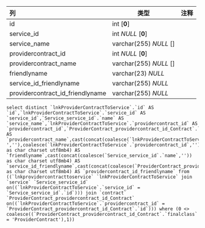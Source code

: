 | 列                               | 类型                   | 注释 |
| :------------------------------- | ---------------------- | ---- |
| id                               | int [**0**]            |      |
| service_id                       | int *NULL* [**0**]     |      |
| service_name                     | varchar(255) *NULL* [] |      |
| providercontract_id              | int *NULL* [**0**]     |      |
| providercontract_name            | varchar(255) *NULL* [] |      |
| friendlyname                     | varchar(23) *NULL*     |      |
| service_id_friendlyname          | varchar(255) *NULL*    |      |
| providercontract_id_friendlyname | varchar(255) *NULL*    |      |

```
select distinct `lnkProviderContractToService`.`id` AS `id`,`lnkProviderContractToService`.`service_id` AS `service_id`,`Service_service_id`.`name` AS `service_name`,`lnkProviderContractToService`.`providercontract_id` AS `providercontract_id`,`ProviderContract_providercontract_id_Contract`.`name` AS `providercontract_name`,cast(concat(coalesce(`lnkProviderContractToService`.`service_id`,''),coalesce(' ',''),coalesce(`lnkProviderContractToService`.`providercontract_id`,'')) as char charset utf8mb4) AS `friendlyname`,cast(concat(coalesce(`Service_service_id`.`name`,'')) as char charset utf8mb4) AS `service_id_friendlyname`,cast(concat(coalesce(`ProviderContract_providercontract_id_Contract`.`name`,'')) as char charset utf8mb4) AS `providercontract_id_friendlyname` from ((`lnkprovidercontracttoservice` `lnkProviderContractToService` join `service` `Service_service_id` on((`lnkProviderContractToService`.`service_id` = `Service_service_id`.`id`))) join `contract` `ProviderContract_providercontract_id_Contract` on((`lnkProviderContractToService`.`providercontract_id` = `ProviderContract_providercontract_id_Contract`.`id`))) where (0 <> coalesce((`ProviderContract_providercontract_id_Contract`.`finalclass` = 'ProviderContract'),1))
```

